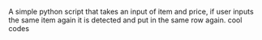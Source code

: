 A simple python script that takes an input of item and price, if user inputs the same item again it is detected and put in the same row again.
cool codes
